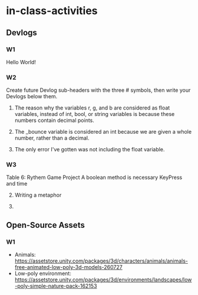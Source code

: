 # in-class-activities
## Devlogs
### W1
Hello World!

### W2
Create future Devlog sub-headers with the three # symbols, then write your Devlogs below them.
1. The reason why the variables r, g, and b are considered as float variables, instead of int, bool, or string variables is because these numbers contain decimal points. 

2. The _bounce variable is considered an int because we are given a whole number, rather than a decimal.

3. The only error I've gotten was not including the float variable.

### W3 

Table 6: Rythem Game Project
   A boolean method is necessary 
   KeyPress and time

2. Writing a metaphor


3. 

## Open-Source Assets
### W1
- Animals: https://assetstore.unity.com/packages/3d/characters/animals/animals-free-animated-low-poly-3d-models-260727 
- Low-poly environment: https://assetstore.unity.com/packages/3d/environments/landscapes/low-poly-simple-nature-pack-162153 
